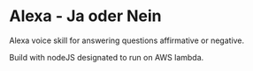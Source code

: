 # Alexa - Ja oder Nein

Alexa voice skill for answering questions affirmative or negative.

Build with nodeJS designated to run on AWS lambda.
